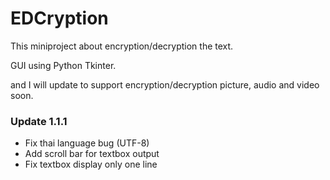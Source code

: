 # EDCryption

This miniproject about encryption/decryption the text.

GUI using Python Tkinter.

and I will update to support encryption/decryption picture, audio and video soon.

### Update 1.1.1
- Fix thai language bug (UTF-8)
- Add scroll bar for textbox output
- Fix textbox display only one line
